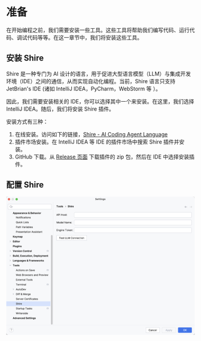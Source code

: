# 准备

在开始编程之前，我们需要安装一些工具。这些工具将帮助我们编写代码、运行代码、调试代码等等。在这一章节中，我们将安装这些工具。

## 安装 Shire

Shire 是一种专门为 AI 设计的语言，用于促进大型语言模型（LLM）与集成开发环境（IDE）之间的通信，从而实现自动化编程。当前，Shire
语言只支持 JetBrian's IDE (诸如 IntelliJ IDEA，PyCharm，WebStorm 等 ）。

因此，我们需要安装相关的 IDE，你可以选择其中一个来安装。在这里，我们选择 IntelliJ IDEA。随后，我们将安装 Shire 插件。

安装方式有三种：

1. 在线安装。访问如下的链接，[Shire - AI Coding Agent Language](https://plugins.jetbrains.com/plugin/24549-shire--ai-coding-and-agents-language)
2. 插件市场安装。在 IntelliJ IDEA 等 IDE 的插件市场中搜索 Shire 插件并安装。
3. GitHub 下载。从 [Release 页面](https://github.com/phodal/shire/releases) 下载插件的 zip 包，然后在 IDE 中选择安装插件。

## 配置 Shire

![](images/shire-config.png)
